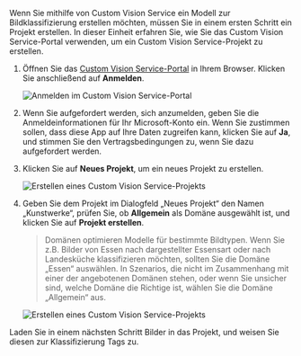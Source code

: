 Wenn Sie mithilfe von Custom Vision Service ein Modell zur Bildklassifizierung erstellen möchten, müssen Sie in einem ersten Schritt ein Projekt erstellen. In dieser Einheit erfahren Sie, wie Sie das Custom Vision Service-Portal verwenden, um ein Custom Vision Service-Projekt zu erstellen.

1. Öffnen Sie das [Custom Vision Service-Portal](https://www.customvision.ai/) in Ihrem Browser. Klicken Sie anschließend auf **Anmelden**.

    ![Anmelden im Custom Vision Service-Portal](../media/1-portal-sign-in.png)

1. Wenn Sie aufgefordert werden, sich anzumelden, geben Sie die Anmeldeinformationen für Ihr Microsoft-Konto ein. Wenn Sie zustimmen sollen, dass diese App auf Ihre Daten zugreifen kann, klicken Sie auf **Ja**, und stimmen Sie den Vertragsbedingungen zu, wenn Sie dazu aufgefordert werden.

1. Klicken Sie auf **Neues Projekt**, um ein neues Projekt zu erstellen.

    ![Erstellen eines Custom Vision Service-Projekts](../media/1-portal-click-new-project.png)

1. Geben Sie dem Projekt im Dialogfeld „Neues Projekt“ den Namen „Kunstwerke“, prüfen Sie, ob **Allgemein** als Domäne ausgewählt ist, und klicken Sie auf **Projekt erstellen**.

    > Domänen optimieren Modelle für bestimmte Bildtypen. Wenn Sie z.B. Bilder von Essen nach dargestellter Essensart oder nach Landesküche klassifizieren möchten, sollten Sie die Domäne „Essen“ auswählen. In Szenarios, die nicht im Zusammenhang mit einer der angebotenen Domänen stehen, oder wenn Sie unsicher sind, welche Domäne die Richtige ist, wählen Sie die Domäne „Allgemein“ aus.

   ![Erstellen eines Custom Vision Service-Projekts](../media/1-portal-create-project.png)

Laden Sie in einem nächsten Schritt Bilder in das Projekt, und weisen Sie diesen zur Klassifizierung Tags zu.